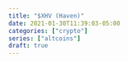 ```yaml
---
title: "$XHV (Haven)"
date: 2021-01-30T11:39:03-05:00
categories: ["crypto"]
series: ["altcoins"]
draft: true
---
```


